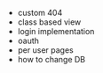 - custom 404
- class based view
- login implementation
- oauth 
- per user pages 
- how to change DB 



